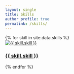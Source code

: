 ```yaml
---
layout: single
title: Skills
author_profile: true
permalink: /skills/
---
```

<div class="skills-grid">
  {% for skill in site.data.skills %}
  <div class="tile">
    <a href="{{ skill.url }}">
      <img src="{{ skill.icon }}" alt="{{ skill.skill }}">
      <h3>{{ skill.skill }}</h3>
    </a>
  </div>
  {% endfor %}
</div>

